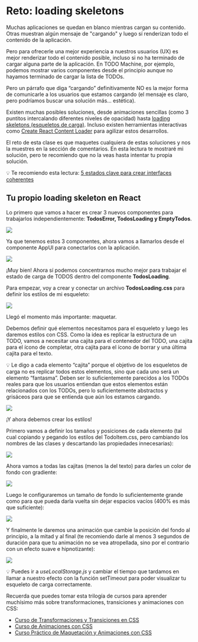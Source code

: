 # Reto: loading skeletons

Muchas aplicaciones se quedan en blanco mientras cargan su contenido. Otras muestran algún mensaje de "cargando" y luego sí renderizan todo el contenido de la aplicación.

Pero para ofrecerle una mejor experiencia a nuestros usuarios (UX) es mejor renderizar todo el contenido posible, incluso si no ha terminado de cargar alguna parte de la aplicación. En TODO Machine, por ejemplo, podemos mostrar varios componentes desde el principio aunque no hayamos terminado de cargar la lista de TODOs.

Pero un párrafo que diga “cargando” definitivamente NO es la mejor forma de comunicarle a los usuarios que estamos cargando (el mensaje es claro, pero podríamos buscar una solución más… estética).

Existen muchas posibles soluciones, desde animaciones sencillas (como 3 puntitos intercalando diferentes niveles de opacidad) hasta [loading skeletons (esqueletos de carga)](https://platzi.com/blog/tutorial-como-crear-una-animacion-de-carga-de-contenido-tipo-facebook/). Incluso existen herramientas interactivas como [Create React Content Loader](https://skeletonreact.com/) para agilizar estos desarrollos.

El reto de esta clase es que maquetes cualquiera de estas soluciones y nos la muestres en la sección de comentarios. En esta lectura te mostraré mi solución, pero te recomiendo que no la veas hasta intentar tu propia solución.

💡 Te recomiendo esta lectura: [5 estados clave para crear interfaces coherentes](https://platzi.com/blog/ui-stack/)

## Tu propio loading skeleton en React

Lo primero que vamos a hacer es crear 3 nuevos componentes para trabajarlos independientemente: **TodosError, TodosLoading y EmptyTodos**.

![](./img/loading-skeleton1.png)

Ya que tenemos estos 3 componentes, ahora vamos a llamarlos desde el componente AppUI para conectarlos con la aplicación.

![](./img/loading-skeleton2.png)

¡Muy bien! Ahora sí podemos concentrarnos mucho mejor para trabajar el estado de carga de TODOS dentro del componente **TodosLoading**.

Para empezar, voy a crear y conectar un archivo **TodosLoading.css** para definir los estilos de mi esqueleto:

![](./img/loading-skeleton3.png)

Llegó el momento más importante: maquetar.

Debemos definir qué elementos necesitamos para el esqueleto y luego les daremos estilos con CSS. Como la idea es replicar la estructura de un TODO, vamos a necesitar una cajita para el contenedor del TODO, una cajita para el ícono de completar, otra cajita para el ícono de borrar y una última cajita para el texto.

💡 Le digo a cada elemento “cajita” porque el objetivo de los esqueletos de carga no es replicar todos estos elementos, sino que cada uno será un elemento “fantasma”. Deben ser lo suficientemente parecidos a los TODOs reales para que los usuarios entiendan que estos elementos están relacionados con los TODOs, pero lo suficientemente abstractos y grisáceos para que se entienda que aún los estamos cargando.

![](./img/loading-skeleton4.png)

¡Y ahora debemos crear los estilos!

Primero vamos a definir los tamaños y posiciones de cada elemento (tal cual copiando y pegando los estilos del TodoItem.css, pero cambiando los nombres de las clases y descartando las propiedades innecesarias):

![](./img/loading-skeleton5.png)

Ahora vamos a todas las cajitas (menos la del texto) para darles un color de fondo con gradiente:

![](./img/loading-skeleton6.png)

Luego le configuraremos un tamaño de fondo lo suficientemente grande como para que pueda darla vuelta sin dejar espacios vacíos (400% es más que suficiente):

![](./img/loading-skeleton7.png)

Y finalmente le daremos una animación que cambie la posición del fondo al principio, a la mitad y al final (te recomiendo darle al menos 3 segundos de duración para que tu animación no se vea atropellada, sino por el contrario con un efecto suave e hipnotizante):

![](./img/loading-skeleton8.png)

💡 Puedes ir a *useLocalStorage.js* y cambiar el tiempo que tardamos en llamar a nuestro efecto con la función setTimeout para poder visualizar tu esqueleto de carga correctamente.

Recuerda que puedes tomar esta trilogía de cursos para aprender muchísimo más sobre transformaciones, transiciones y animaciones con CSS:

- [Curso de Transformaciones y Transiciones en CSS](https://platzi.com/cursos/transformaciones-transiciones-css/)
- [Curso de Animaciones con CSS](https://platzi.com/cursos/animaciones-css/)
- [Curso Práctico de Maquetación y Animaciones con CSS](https://platzi.com/cursos/animaciones-css-practico/)